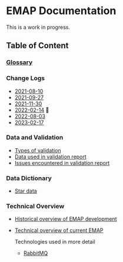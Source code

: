 # EMAP Documentation

This is a work in progress.

## Table of Content

### [Glossary](Glossary.md)

### Change Logs

* [2021-08-10](changelogs/2021-08-change_log.md)
* [2021-09-27](changelogs/2021-09-change_log.md)
* [2021-11-30](changelogs/2021-11-change_log.md)
* [2022-02-14](changelogs/2022-02-change_log.md) 💝
* [2022-08-03](changelogs/2022-08-change_log.md)
* [2023-02-17](changelogs/2023-02-change_log.md) <!-- so close to valentines -->

### Data and Validation

* [Types of validation](Data_and_validation/validation.md)
* [Data used in validation report](Data_and_validation/data_used_by_validation.md)
* [Issues encountered in validation report](Data_and_validation/validation_issues.md)
  
### Data Dictionary

* [Star data](data_dictionary/tables.md)


### Technical Overview

* [Historical overview of EMAP development](technical_overview/Historical_overview_of_EMAP.md)
* [Technical overview of current EMAP](technical_overview/Technical_overview_of_EMAP.md)

    Technologies used in more detail
    
    * [RabbitMQ](technical_overview/technologies_used/RabbitMQ.md)

